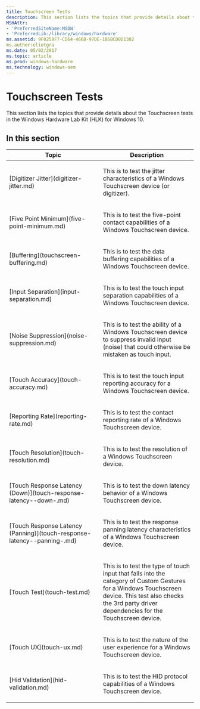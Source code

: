```yaml
---
title: Touchscreen Tests
description: This section lists the topics that provide details about the Touchscreen tests in the Windows Hardware Lab Kit (HLK) for Windows 10.
MSHAttr:
- 'PreferredSiteName:MSDN'
- 'PreferredLib:/library/windows/hardware'
ms.assetid: 9F0259F7-CD64-466B-97DE-1B5BCD0D1302
ms.author:eliotgra
ms.date: 05/02/2017
ms.topic: article
ms.prod: windows-hardware
ms.technology: windows-oem
---
```


# Touchscreen Tests


This section lists the topics that provide details about the Touchscreen tests in the Windows Hardware Lab Kit (HLK) for Windows 10.

## In this section


<table>
<colgroup>
<col width="50%" />
<col width="50%" />
</colgroup>
<thead>
<tr class="header">
<th>Topic</th>
<th>Description</th>
</tr>
</thead>
<tbody>
<tr class="odd">
<td><p>[Digitizer Jitter](digitizer-jitter.md)</p></td>
<td><p>This is to test the jitter characteristics of a Windows Touchscreen device (or digitizer).</p></td>
</tr>
<tr class="even">
<td><p>[Five Point Minimum](five-point-minimum.md)</p></td>
<td><p>This is to test the five-point contact capabilities of a Windows Touchscreen device.</p></td>
</tr>
<tr class="odd">
<td><p>[Buffering](touchscreen-buffering.md)</p></td>
<td><p>This is to test the data buffering capabilities of a Windows Touchscreen device.</p></td>
</tr>
<tr class="even">
<td><p>[Input Separation](input-separation.md)</p></td>
<td><p>This is to test the touch input separation capabilities of a Windows Touchscreen device.</p></td>
</tr>
<tr class="odd">
<td><p>[Noise Suppression](noise-suppression.md)</p></td>
<td><p>This is to test the ability of a Windows Touchscreen device to suppress invalid input (noise) that could otherwise be mistaken as touch input.</p></td>
</tr>
<tr class="even">
<td><p>[Touch Accuracy](touch-accuracy.md)</p></td>
<td><p>This is to test the touch input reporting accuracy for a Windows Touchscreen device.</p></td>
</tr>
<tr class="odd">
<td><p>[Reporting Rate](reporting-rate.md)</p></td>
<td><p>This is to test the contact reporting rate of a Windows Touchscreen device.</p></td>
</tr>
<tr class="even">
<td><p>[Touch Resolution](touch-resolution.md)</p></td>
<td><p>This is to test the resolution of a Windows Touchscreen device.</p></td>
</tr>
<tr class="odd">
<td><p>[Touch Response Latency (Down)](touch-response-latency--down-.md)</p></td>
<td><p>This is to test the down latency behavior of a Windows Touchscreen device.</p></td>
</tr>
<tr class="even">
<td><p>[Touch Response Latency (Panning)](touch-response-latency--panning-.md)</p></td>
<td><p>This is to test the response panning latency characteristics of a Windows Touchscreen device.</p></td>
</tr>
<tr class="odd">
<td><p>[Touch Test](touch-test.md)</p></td>
<td><p>This is to test the type of touch input that falls into the category of Custom Gestures for a Windows Touchscreen device. This test also checks the 3rd party driver dependencies for the Touchscreen device.</p></td>
</tr>
<tr class="even">
<td><p>[Touch UX](touch-ux.md)</p></td>
<td><p>This is to test the nature of the user experience for a Windows Touchscreen device.</p></td>
</tr>
<tr class="odd">
<td><p>[Hid Validation](hid-validation.md)</p></td>
<td><p>This is to test the HID protocol capabilities of a Windows Touchscreen device.</p></td>
</tr>
</tbody>
</table>

 

 

 






